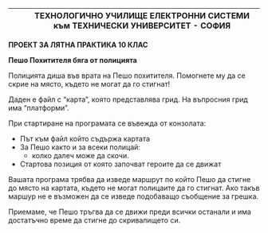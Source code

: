 |||**ТЕХНОЛОГИЧНО УЧИЛИЩЕ ЕЛЕКТРОННИ СИСТЕМИ към ТЕХНИЧЕСКИ УНИВЕРСИТЕТ - СОФИЯ**|
| :-: | :- | :-: |

**ПРОЕКТ ЗА ЛЯТНА ПРАКТИКА 10 КЛАС**

**Пешо Похитителя бяга от полицията**

Полицията диша във врата на Пешо похитителя. Помогнете му да се скрие на място, където не могат да го стигнат!

Даден е файл с “карта”, която представлява грид. На въпросния грид има “платформи”.


При стартиране на програмата се въвежда от конзолата: 

- Път към файл който съдържа картата
- За Пешо както и за всеки полицай:
  - колко далеч може да скочи.
- Стартова позиция от която започват героите да се движат


Вашата програма трябва да изведе маршрут по който Пешо да стигне до място на картата, където не могат полицаите да го стигнат. Ако такъв маршур не е възможен да се изведе подобаващо съобщение за грешка.

Приемаме, че Пешо тръгва да се движи преди всички останали и има достатъчно време да стигне до скривалището си.